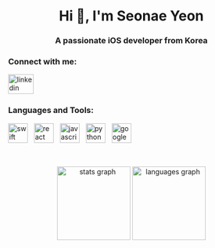 <h1 align="center">Hi 👋, I'm Seonae Yeon</h1>
<h3 align="center">A passionate iOS developer from Korea</h3>

<h3 align="left">Connect with me:</h3>
<p align="left">
  <a href="https://linkedin.com/in/seonae-yeon" target="_blank">
    <img src="https://raw.githubusercontent.com/maurodesouza/profile-readme-generator/master/src/assets/icons/social/linkedin/default.svg" width="52" height="40" alt="linkedin logo"  />
  </a>
</p>

<h3 align="left">Languages and Tools:</h3>
<p align="left">
  <img src="https://cdn.jsdelivr.net/gh/devicons/devicon/icons/swift/swift-original.svg" height="40" alt="swift logo"  />
  <img width="5" />
  <img src="https://cdn.jsdelivr.net/gh/devicons/devicon/icons/react/react-original.svg" height="40" alt="react logo"  />
  <img width="5" />
  <img src="https://cdn.jsdelivr.net/gh/devicons/devicon/icons/javascript/javascript-original.svg" height="40" alt="javascript logo"  />
  <img width="5" />
  <img src="https://cdn.jsdelivr.net/gh/devicons/devicon/icons/python/python-original.svg" height="40" alt="python logo"  />
  <img width="5" />
  <img src="https://cdn.jsdelivr.net/gh/devicons/devicon/icons/googlecloud/googlecloud-original.svg" height="40" alt="googlecloud logo"  />
</div>
</p>

<p></p>

<p>&nbsp;
  <div align="center">
    <img src="https://github-readme-streak-stats.herokuapp.com/?user=ifindary" height="150" alt="stats graph"  />
    <img src="https://github-readme-stats.vercel.app/api/top-langs?username=ifindary&show_icons=true&locale=en&layout=compact" height="150" alt="languages graph"  />
  </div>
</p>

<!--
**ifindary/ifindary** is a ✨ _special_ ✨ repository because its `README.md` (this file) appears on your GitHub profile.

Here are some ideas to get you started:

- 🔭 I’m currently working on ...
- 🌱 I’m currently learning ...
- 👯 I’m looking to collaborate on ...
- 🤔 I’m looking for help with ...
- 💬 Ask me about ...
- 📫 How to reach me: ...
- 😄 Pronouns: ...
- ⚡ Fun fact: ...
-->
